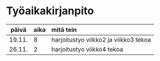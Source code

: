# Työaikakirjanpito
| päivä | aika | mitä tein |
|:-----:|:-----| :-----|
| 19.11. | 8     | harjoitustyo viikko2 ja viikko3 tekoa |
| 26.11. | 2     | harjoitustyo viikko4 tekoa |
